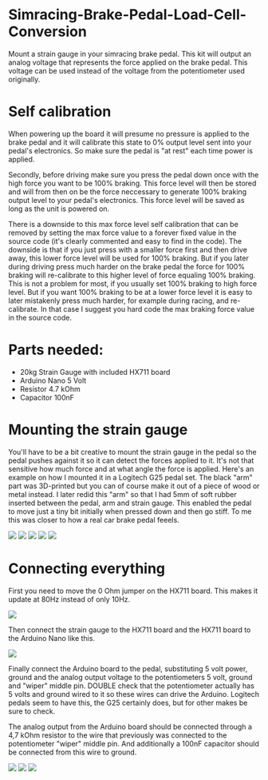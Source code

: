 # Simracing-Brake-Pedal-Load-Cell-Conversion

Mount a strain gauge in your simracing brake pedal. This kit will output an analog voltage that represents the force applied on the brake pedal. This voltage can be used instead of the voltage from the potentiometer used originally.  
  
# Self calibration  
  
When powering up the board it will presume no pressure is applied to the brake pedal and it will calibrate this state to 0% output level sent into your pedal's electronics. So make sure the pedal is "at rest" each time power is applied.  
  
Secondly, before driving make sure you press the pedal down once with the high force you want to be 100% braking. This force level will then be stored and will from then on be the force neccessary to generate 100% braking output level to your pedal's electronics. This force level will be saved as long as the unit is powered on.  
  
There is a downside to this max force level self calibration that can be removed by setting the max force value to a forever fixed value in the source code (it's clearly commented and easy to find in the code). The downside is that if you just press with a smaller force first and then drive away, this lower force level will be used for 100% braking. But if you later during driving press much harder on the brake pedal the force for 100% braking will re-calibrate to this higher level of force equaling 100% braking. This is not a problem for most, if you usually set 100% braking to high force level. But if you want 100% braking to be at a lower force level it is easy to later mistakenly press much harder, for example during racing, and re-calibrate. In that case I suggest you hard code the max braking force value in the source code.  
  
# Parts needed:  
- 20kg Strain Gauge with included HX711 board  
- Arduino Nano 5 Volt  
- Resistor 4.7 kOhm  
- Capacitor 100nF  
  
# Mounting the strain gauge  
  
You'll have to be a bit creative to mount the strain gauge in the pedal so the pedal pushes against it so it can detect the forces applied to it. It's not that sensitive how much force and at what angle the force is applied. Here's an example on how I mounted it in a Logitech G25 pedal set. The black "arm" part was 3D-printed but you can of course make it out of a piece of wood or metal instead. I later redid this "arm" so that I had 5mm of soft rubber inserted between the pedal, arm and strain gauge. This enabled the pedal to move just a tiny bit initially when pressed down and then go stiff. To me this was closer to how a real car brake pedal feeels. 

<img src=pics/logipedal1.jpg>  
  
<img src=pics/logipedal2.jpg>  
  
<img src=pics/logipedal3.jpg>  
  
<img src=pics/logipedal4.jpg>  
  
<img src=pics/logipedal5.jpg>  
  
# Connecting everything  
  
First you need to move the 0 Ohm jumper on the HX711 board. This makes it update at 80Hz instead of only 10Hz.  
  
<img src=pics/HX711_jumper.jpg>  

Then connect the strain gauge to the HX711 board and the HX711 board to the Arduino Nano like this.  
  
<img src=pics/connections1.jpg> 

Finally connect the Arduino board to the pedal, substituting 5 volt power, ground and the analog output voltage to the potentiometers 5 volt, ground and "wiper" middle pin. DOUBLE check that the potentiometer actually has 5 volts and ground wired to it so these wires can drive the Arduino. Logitech pedals seem to have this, the G25 certainly does, but for other makes be sure to check.   
  
The analog output from the Arduino board should be connected through a 4,7 kOhm resistor to the wire that previously was connected to the potentiometer "wiper" middle pin. And additionally a 100nF capacitor should be connected from this wire to ground.  
  
<img src=pics/connections3.jpg> 
  
<img src=pics/connections2.jpg>  
  
<img src=pics/connections3.jpg>  



